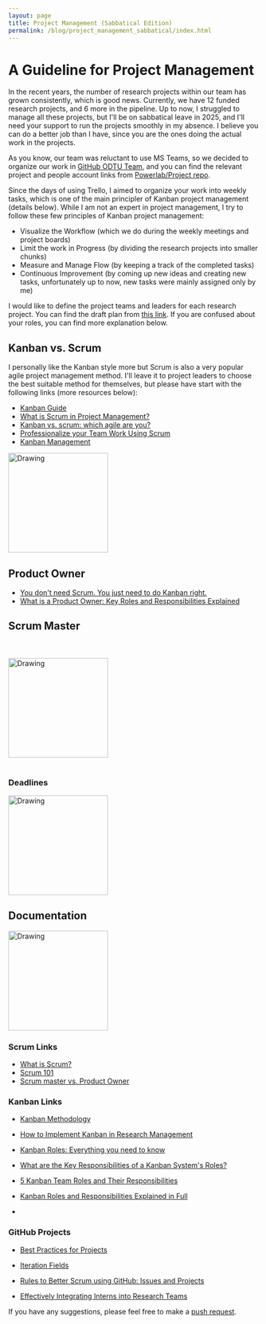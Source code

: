 ```yaml
---
layout: page
title: Project Management (Sabbatical Edition)
permalink: /blog/project_management_sabbatical/index.html
---
```



# A Guideline for Project Management


In the recent years, the number of research projects within our team has grown consistently, which is good news. Currently, we have 12 funded research projects, and 6 more in the pipeline. Up to now, I struggled to manage all these projects, but I'll be on sabbatical leave in 2025, and I'll need your support to run the projects smoothly in my absence. I believe you can do a better job than I have, since you are the ones doing the actual work in the projects.

As you know, our team was reluctant to use MS Teams, so we decided to organize our work in [GitHub ODTU Team](https://github.com/odtu), and you can find the relevant project and people account links from [Powerlab/Project repo](https://github.com/odtu/Powerlab/tree/master/Projects).

Since the days of using Trello, I aimed to organize your work into weekly tasks, which is one of the main principler of  Kanban project management (details below). While I am not an expert in project management, I try to follow these few principles of Kanban project management:

- Visualize the Workflow (which we do during the weekly meetings and project boards)
- Limit the work in Progress (by dividing the research projects into smaller chunks)
- Measure and Manage Flow (by keeping a track of the completed tasks)
- Continuous Improvement (by coming up new ideas and creating new tasks, unfortunately up to now, new tasks were mainly assigned only by me)


I would like to define the project teams and leaders for each research project. You can find the draft plan from [this link](https://docs.google.com/spreadsheets/d/1qkYq6zdjBHbpaoSGwbdyPhIfrH_-CfYhJKlSbAswA88/edit?usp=sharing). If you are confused about your roles, you can find more explanation below.



## Kanban vs. Scrum

I personally like the Kanban style more but Scrum is also a very popular agile project management method. I'll leave it to project leaders to choose the best suitable method for themselves, but please have start with the following links (more resources below):

- [Kanban Guide](https://www.wrike.com/kanban-guide/)
- [What is Scrum in Project Management?](https://www.wrike.com/project-management-guide/faq/what-is-scrum-in-project-management/)
- [Kanban vs. scrum: which agile are you? ](https://www.atlassian.com/agile/kanban/kanban-vs-scrum)
- [Professionalize your Team Work Using Scrum](https://tilburgsciencehub.com/topics/collaborate-share/project-management/big-team-science/use-scrum-in-your-team/)
- [Kanban Management](https://todoist.com/tr/productivity-methods/kanban)


<img src="https://i0.wp.com/matthiasorgler.com/wp-content/uploads/2023/10/1695626298793.jpeg" alt="Drawing" style="width: 200px;"/>

## Product Owner







- [You don't need Scrum. You just need to do Kanban right.](https://lucasfcosta.com/2022/10/02/scrum-versus-kanban.html)
- [What is a Product Owner: Key Roles and Responsibilities Explained](https://www.simplilearn.com/what-is-a-product-owner-article)





## Scrum Master



<br/><br/>
<img src="https://miro.medium.com/v2/resize:fit:640/format:webp/1*fDA5ePbmJAApDTMLmQN2Dg.jpeg" alt="Drawing" style="width: 200px;"/>
<br/><br/>



### Deadlines

<img src="https://www.visor.us/wp-content/uploads/missed_deadline.jpg" alt="Drawing" style="width: 200px;"/>


## Documentation

<img src="https://itchronicles.com/wp-content/uploads/2024/02/darth-meme.jpg" alt="Drawing" style="width: 200px;"/>




### Scrum Links




- [What is Scrum?](https://www.youtube.com/watch?v=SWDhGSZNF9M)
- [Scrum 101](https://www.parabol.co/resources/scrum-101-guide/)
- [Scrum master vs. Product Owner](https://www.atlassian.com/agile/scrum/scrum-master)

### Kanban Links

- [Kanban Methodology](https://www.projectmanager.com/guides/kanban)


- [How to Implement Kanban in Research Management](https://teamhub.com/blog/how-to-implement-kanban-in-research-management/#:~:text=Kanban%20is%20a%20practical%20and,collaboration%2C%20and%20overall%20project%20outcomes)

- [Kanban Roles: Everything you need to know](https://leadershiptribe.com/kanban-roles/)
- [What are the Key Responsibilities of a Kanban System's Roles?](https://www.geeksforgeeks.org/what-are-the-key-responsibilities-of-a-kanban-systems-roles/)
- [5 Kanban Team Roles and Their Responsibilities](https://fibery.io/blog/product-management/kanban-team-roles-and-responsibilities/)
- [Kanban Roles and Responsibilities Explained in Full ](https://businessmap.io/blog/kanban-roles)
- 


### GitHub Projects
- [Best Practices for Projects](https://docs.github.com/en/enterprise-cloud@latest/issues/planning-and-tracking-with-projects/learning-about-projects/best-practices-for-projects)
- [Iteration Fields](https://docs.github.com/en/issues/planning-and-tracking-with-projects/understanding-fields/about-iteration-fields)
- [Rules to Better Scrum using GitHub: Issues and Projects](https://www.ssw.com.au/rules/rules-to-better-scrum-using-github/)


- [Effectively Integrating Interns into Research Teams](https://bssw.io/blog_posts/effectively-integrating-interns-into-research-teams)




 

If you have any suggestions, please feel free to make a [push request](https://github.com/ozank/ozank.github.io/tree/master/blog).

